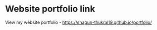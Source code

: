 # Website portfolio link
View my website portfolio - https://shagun-thukral19.github.io/portfolio/ 
